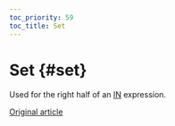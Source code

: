 ```yaml
---
toc_priority: 59
toc_title: Set
---
```


# Set {#set}

Used for the right half of an [IN](../../../sql-reference/operators/in.md#select-in-operators) expression.

[Original article](https://clickhouse.com/docs/en/data_types/special_data_types/set/) <!--hide-->
